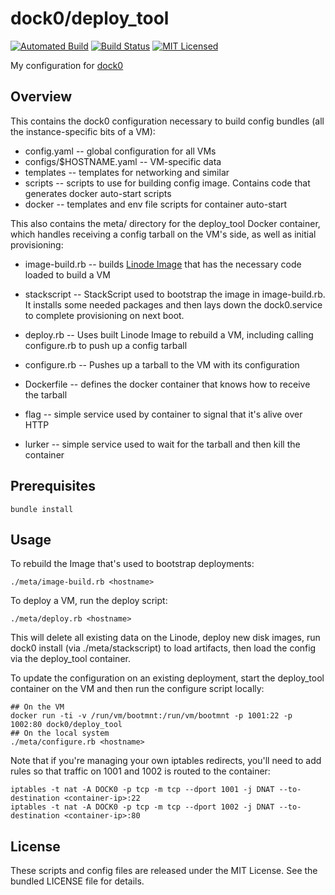 dock0/deploy_tool
========

[![Automated Build](http://img.shields.io/badge/automated-build-green.svg)](https://hub.docker.com/r/dock0/deploy_tool/)
[![Build Status](https://img.shields.io/circleci/project/dock0/deploy_tool/master.svg)](https://circleci.com/gh/dock0/deploy_tool)
[![MIT Licensed](http://img.shields.io/badge/license-MIT-green.svg)](https://tldrlegal.com/license/mit-license)

My configuration for [dock0](https://github.com/dock0/dock0)

## Overview

This contains the dock0 configuration necessary to build config bundles (all the instance-specific bits of a VM):

* config.yaml -- global configuration for all VMs
* configs/$HOSTNAME.yaml -- VM-specific data
* templates -- templates for networking and similar
* scripts -- scripts to use for building config image. Contains code that generates docker auto-start scripts
* docker -- templates and env file scripts for container auto-start

This also contains the meta/ directory for the deploy_tool Docker container, which handles receiving a config tarball on the VM's side, as well as initial provisioning:

* image-build.rb -- builds [Linode Image](https://www.linode.com/api/image) that has the necessary code loaded to build a VM
* stackscript -- StackScript used to bootstrap the image in image-build.rb. It installs some needed packages and then lays down the dock0.service to complete provisioning on next boot.

* deploy.rb -- Uses built Linode Image to rebuild a VM, including calling configure.rb to push up a config tarball
* configure.rb -- Pushes up a tarball to the VM with its configuration

* Dockerfile -- defines the docker container that knows how to receive the tarball
* flag -- simple service used by container to signal that it's alive over HTTP
* lurker -- simple service used to wait for the tarball and then kill the container

## Prerequisites

```
bundle install
```

## Usage

To rebuild the Image that's used to bootstrap deployments:

```
./meta/image-build.rb <hostname>
```

To deploy a VM, run the deploy script:

```
./meta/deploy.rb <hostname>
```

This will delete all existing data on the Linode, deploy new disk images, run dock0 install (via ./meta/stackscript) to load artifacts, then load the config via the deploy_tool container.

To update the configuration on an existing deployment, start the deploy_tool container on the VM and then run the configure script locally:

```
## On the VM
docker run -ti -v /run/vm/bootmnt:/run/vm/bootmnt -p 1001:22 -p 1002:80 dock0/deploy_tool
## On the local system
./meta/configure.rb <hostname>
```

Note that if you're managing your own iptables redirects, you'll need to add rules so that traffic on 1001 and 1002 is routed to the container:

```
iptables -t nat -A DOCK0 -p tcp -m tcp --dport 1001 -j DNAT --to-destination <container-ip>:22
iptables -t nat -A DOCK0 -p tcp -m tcp --dport 1002 -j DNAT --to-destination <container-ip>:80
```

## License

These scripts and config files are released under the MIT License. See the bundled LICENSE file for details.

